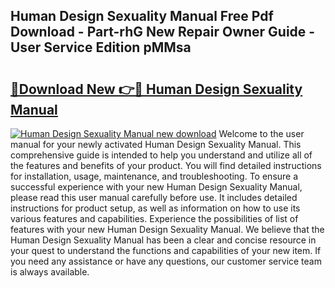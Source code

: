 ## Human Design Sexuality Manual Free Pdf Download - Part-rhG New Repair Owner Guide - User Service Edition pMMsa

# <h2><a href="http://bc36251.oget.top/?id=Human+Design+Sexuality+Manual">🔗Download New 👉🔴 Human Design Sexuality Manual</a></h2>

[![Human Design Sexuality Manual new download](https://i.imgur.com/5g1atiW.png)](http://bc36251.oget.top/?id=Human+Design+Sexuality+Manual)
Welcome to the user manual for your newly activated Human Design Sexuality Manual. This comprehensive guide is intended to help you understand and utilize all of the features and benefits of your product. You will find detailed instructions for installation, usage, maintenance, and troubleshooting. To ensure a successful experience with your new Human Design Sexuality Manual, please read this user manual carefully before use. It includes detailed instructions for product setup, as well as information on how to use its various features and capabilities. Experience the possibilities of list of features with your new Human Design Sexuality Manual. We believe that the Human Design Sexuality Manual has been a clear and concise resource in your quest to understand the functions and capabilities of your new item. If you need any assistance or have any questions, our customer service team is always available.
